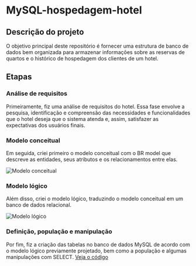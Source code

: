 # MySQL-hospedagem-hotel

## Descrição do projeto
O objetivo principal deste repositório é fornecer uma estrutura de banco de dados bem organizada para armazenar informações sobre as reservas de quartos e o histórico de hospedagem dos clientes de um hotel. 

## Etapas

### Análise de requisitos
Primeiramente, fiz uma análise de requisitos do hotel. Essa fase envolve a pesquisa, identificação e compreensão das necessidades e funcionalidades que o hotel deseja que o sistema atenda e, assim, satisfazer as expectativas dos usuários finais.

### Modelo conceitual
Em seguida, criei primeiro o modelo conceitual com o BR model que descreve as entidades, seus atributos e os relacionamentos entre elas.

![Modelo conceitual](https://github.com/Isabel-Valentim/MySQL-hospedagem-hotel/assets/76108746/6c9b97ad-c044-4fdb-85c3-2b6edb21e5cb)

### Modelo lógico
Além disso, criei o modelo lógico, traduzindo o modelo conceitual em um banco de dados relacional. 

![Modelo lógico](https://github.com/Isabel-Valentim/MySQL-hospedagem-hotel/assets/76108746/2948d363-04e6-4981-91f5-0c5b56ce02c0)

### Definição, população e manipulação
Por fim, fiz a criação das tabelas no banco de dados MySQL de acordo com o modelo lógico previamente projetado, bem como a população e algumas manipulações com SELECT.
[Veja o código](Cadastro-reserva-hospedagem-hotel.sql)
